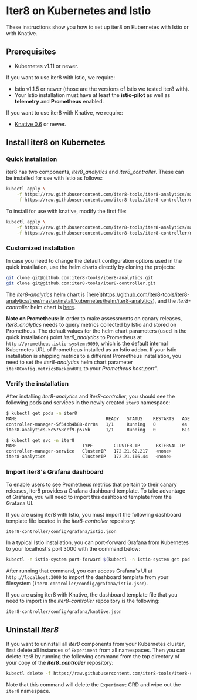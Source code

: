 # Iter8 on Kubernetes and Istio

These instructions show you how to set up iter8 on Kubernetes with Istio or with Knative.

## Prerequisites

* Kubernetes v1.11 or newer.

If you want to use iter8 with Istio, we require:

* Istio v1.1.5 or newer (those are the versions of Istio we tested iter8 with).
* Your Istio installation must have at least the **istio-pilot** as well as **telemetry** and **Prometheus** enabled.

If you want to use iter8 with Knative, we require:

* [Knative 0.6](https://knative.dev/docs/install/) or newer.

## Install iter8 on Kubernetes

### Quick installation

iter8 has two components, _iter8_analytics_ and _iter8_controller_. These can be installed for use with Istio as follows:

```bash
kubectl apply \
    -f https://raw.githubusercontent.com/iter8-tools/iter8-analytics/master/install/kubernetes/iter8-analytics.yaml \
    -f https://raw.githubusercontent.com/iter8-tools/iter8-controller/master/install/iter8-controller.yaml 
```

To install for use with knative, modify the first file:

```bash
kubectl apply \
    -f https://raw.githubusercontent.com/iter8-tools/iter8-analytics/master/install/knative/iter8-analytics.yaml \
    -f https://raw.githubusercontent.com/iter8-tools/iter8-controller/master/install/iter8-controller.yaml 
```

### Customized installation

In case you need to change the default configuration options used in the quick installation, use the helm charts directly by cloning the projects:

```bash
git clone git@github.com:iter8-tools/iter8-analytics.git
git clone git@github.com:iter8-tools/iter8-controller.git
```

The _iter8-analytics_ helm chart is [here])https://github.com/iter8-tools/iter8-analytics/tree/master/install/kubernetes/helm/iter8-analytics), and the _iter8-controller_ helm chart is [here](https://github.com/iter8-tools/iter8-controller/tree/master/install/helm/iter8-controller).

**Note on Prometheus:** In order to make assessments on canary releases, _iter8_analytics_ needs to query metrics collected by Istio and stored on Prometheus. The default values for the helm chart parameters (used in the quick installation) point _iter8_analytics_ to Prometheus at `http://prometheus.istio-system:9090`, which is the default internal Kubernetes URL of Prometheus installed as an Istio addon. If your Istio installation is shipping metrics to a different Prometheus installation, you need to set the _iter8-analytics_ helm chart parameter `iter8Config.metricsBackendURL` to your _Prometheus host:port_".

### Verify the installation

After installing _iter8-analytics_ and _iter8-controller_, you should see the following pods and services in the newly created `iter8` namespace:

```bash
$ kubectl get pods -n iter8
NAME                                  READY   STATUS    RESTARTS   AGE
controller-manager-5f54bb4b88-drr8s   1/1     Running   0          4s
iter8-analytics-5c5758ccf9-p575b      1/1     Running   0          61s
```

```bash
$ kubectl get svc -n iter8
NAME                         TYPE        CLUSTER-IP      EXTERNAL-IP   PORT(S)   AGE
controller-manager-service   ClusterIP   172.21.62.217   <none>        443/TCP   20s
iter8-analytics              ClusterIP   172.21.106.44   <none>        80/TCP    76s
```

### Import iter8's Grafana dashboard

To enable users to see Prometheus metrics that pertain to their canary releases, iter8 provides a Grafana dashboard template. To take advantage of Grafana, you will need to import this dashboard template from the Grafana UI.

If you are using iter8 with Istio, you must import the following dashboard template file located in the _iter8-controller_ repository:

```
iter8-controller/config/grafana/istio.json
```

In a typical Istio installation, you can port-forward Grafana from Kubernetes to your localhost's port 3000 with the command below:

```bash
kubectl -n istio-system port-forward $(kubectl -n istio-system get pod -l app=grafana -o jsonpath='{.items[0].metadata.name}') 3000:3000
```

After running that command, you can access Grafana's UI at `http://localhost:3000` to import the dashboard template from your filesystem (`iter8-controller/config/grafana/istio.json`).

If you are using iter8 with Knative, the dashboard template file that you need to import in the _iter8-controller_ repository is the following:

```
iter8-controller/config/grafana/knative.json
```

## Uninstall _iter8_

If you want to uninstall all _iter8_ components from your Kubernetes cluster, first delete all instances of `Experiment` from all namespaces. Then you can delete iter8 by running the following command from the top directory of your copy of the **_iter8_controller_** repository:

```bash
kubectl delete -f https://raw.githubusercontent.com/iter8-tools/iter8-controller/master/install/iter8-controller.yaml
```

Note that this command will delete the `Experiment` CRD and wipe out the `iter8` namespace.
